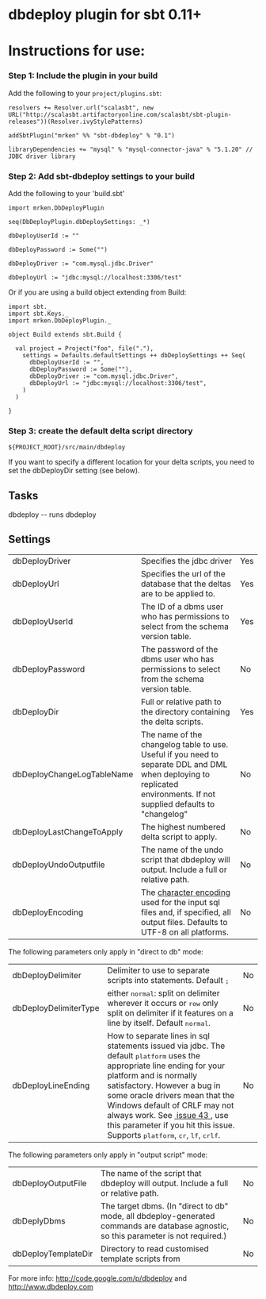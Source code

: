 dbdeploy plugin for sbt 0.11+
====================================

# Instructions for use:

### Step 1: Include the plugin in your build

Add the following to your `project/plugins.sbt`:

    resolvers += Resolver.url("scalasbt", new URL("http://scalasbt.artifactoryonline.com/scalasbt/sbt-plugin-releases"))(Resolver.ivyStylePatterns)

    addSbtPlugin("mrken" %% "sbt-dbdeploy" % "0.1")

    libraryDependencies += "mysql" % "mysql-connector-java" % "5.1.20" // JDBC driver library

### Step 2: Add sbt-dbdeploy settings to your build

Add the following to your 'build.sbt'


    import mrken.DbDeployPlugin

    seq(DbDeployPlugin.dbDeploySettings: _*)

    dbDeployUserId := ""

    dbDeployPassword := Some("")

    dbDeployDriver := "com.mysql.jdbc.Driver"

    dbDeployUrl := "jdbc:mysql://localhost:3306/test"

Or if you are using a build object extending from Build:

    import sbt._
    import sbt.Keys._
    import mrken.DbDeployPlugin._

    object Build extends sbt.Build {

      val project = Project("foo", file("."),
        settings = Defaults.defaultSettings ++ dbDeploySettings ++ Seq(
          dbDeployUserId := "",
          dbDeployPassword := Some(""),
          dbDeployDriver := "com.mysql.jdbc.Driver",
          dbDeployUrl := "jdbc:mysql://localhost:3306/test",
        )
      )

    }

### Step 3: create the default delta script directory

    ${PROJECT_ROOT}/src/main/dbdeploy
    
If you want to specify a different location for your delta scripts, you need to set the dbDeployDir setting (see below).

## Tasks

dbdeploy -- runs dbdeploy

## Settings

<table>
    <tbody>
    <tr>
        <td>dbDeployDriver</td>
        <td>Specifies the jdbc driver</td>
        <td>Yes</td>
    </tr>
    <tr>
        <td>dbDeployUrl</td>
        <td>Specifies the url of the database that the deltas are to be
            applied to.
        </td>
        <td>Yes</td>
    </tr>
    <tr>
        <td>dbDeployUserId</td>
        <td>The ID of a dbms user who has permissions to select from the
            schema version table.
        </td>
        <td>Yes</td>
    </tr>
    <tr>
        <td>dbDeployPassword</td>
        <td>The password of the dbms user who has permissions to select
            from the schema version table.
        </td>
        <td>No</td>
    </tr>
    <tr>
        <td>dbDeployDir</td>
        <td>Full or relative path to the directory containing the delta
            scripts.
        </td>
        <td>Yes</td>
    </tr>
    <tr>
        <td>dbDeployChangeLogTableName</td>
        <td>The name of the changelog table to use. Useful if you need to
            separate DDL and DML when deploying to replicated environments. If not supplied defaults to "changelog"
        </td>
        <td>No</td>
    </tr>
    <tr>
        <td>dbDeployLastChangeToApply</td>
        <td>The highest numbered delta script to apply.</td>
        <td>No</td>
    </tr>
    <tr>
        <td>dbDeployUndoOutputfile</td>
        <td>The name of the undo script that dbdeploy will output. Include
            a full or relative path.
        </td>
        <td>No</td>
    </tr>
    <tr>
        <td>dbDeployEncoding</td>
        <td> The <a
                href="http://download.oracle.com/javase/6/docs/api/java/nio/charset/Charset.html" rel="nofollow">character
            encoding</a> used for the input sql files and, if specified, all output files. Defaults to UTF-8 on all
            platforms.
        </td>
        <td>No</td>
    </tr>
    </tbody>
</table>

The following parameters only apply in "direct to db" mode:

<table>
    <tbody>
    <tr>
        <td>dbDeployDelimiter</td>
        <td>Delimiter to use to separate scripts into statements. Default <tt>;</tt></td>
        <td>No</td>
    </tr>
    <tr>
        <td>dbDeployDelimiterType</td>
        <td>either <tt>normal</tt>: split on delimiter wherever it occurs
            or <tt>row</tt> only split on delimiter if it features on a line by itself. Default <tt>normal</tt>.
        </td>
        <td>No</td>
    </tr>
    <tr>
        <td>dbDeployLineEnding</td>
        <td> How to separate lines in sql statements issued via jdbc. The
            default <tt>platform</tt> uses the appropriate line ending for your platform and is normally satisfactory.
            However a bug in some oracle drivers mean that the Windows default of CRLF may not always work. See <a
                    title="Invalid procedures and functions created in oracle" class="closed_ref"
                    href="/p/dbdeploy/issues/detail?id=43">&nbsp;issue 43&nbsp;</a>, use this parameter if you hit this
            issue. Supports <tt>platform</tt>, <tt>cr</tt>, <tt>lf</tt>, <tt>crlf</tt>.
        </td>
        <td>No</td>
    </tr>
    </tbody>
</table>

The following parameters only apply in "output script" mode:

<table>
    <tbody>
    <tr>
        <td>dbDeployOutputFile</td>
        <td>The name of the script that dbdeploy will output. Include a
            full or relative path.
        </td>
        <td>No</td>
    </tr>
    <tr>
        <td>dbDeplyDbms</td>
        <td>The target dbms. (In "direct to db" mode, all
            dbdeploy-generated commands are database agnostic, so this parameter is not required.)
        </td>
        <td>No</td>
    </tr>
    <tr>
        <td>dbDeployTemplateDir</td>
        <td>Directory to read customised template scripts from</td>
        <td>No</td>
    </tr>
    </tbody>
</table>

For more info: http://code.google.com/p/dbdeploy and http://www.dbdeploy.com
